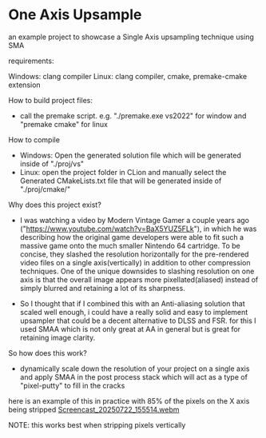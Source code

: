 # One Axis Upsample
an example project to showcase a Single Axis upsampling technique using SMA

requirements:

Windows: clang compiler
Linux: clang compiler, cmake, premake-cmake extension

How to build project files:
- call the premake script. e.g. "./premake.exe vs2022" for window and "premake cmake" for linux

How to compile
- Windows: Open the generated solution file which will be generated inside of "./proj/vs"
- Linux: open the project folder in CLion and manually select the Generated CMakeLists.txt file that will be generated inside of "./proj/cmake/"

Why does this project exist?
- I was watching a video by Modern Vintage Gamer a couple years ago ("https://www.youtube.com/watch?v=BaX5YUZ5FLk"), in which he was describing how the original game developers were able to fit such a massive game onto the much smaller Nintendo 64 cartridge. To be concise, they slashed the resolution horizontally for the pre-rendered video files on a single axis(vertically) in addition to other compression techniques. One of the unique downsides to slashing resolution on one axis is that the overall image appears more pixellated(aliased) instead of simply blurred and retaining a lot of its sharpness. 

- So I thought that if I combined this with an Anti-aliasing solution that scaled well enough, i could have a really solid and easy to implement upsampler that could be a decent alternative to DLSS and FSR. for this I used SMAA which is not only great at AA in general but is great for retaining image clarity.

So how does this work?
- dynamically scale down the resolution of your project on a single axis and apply SMAA in the post process stack which will act as a type of "pixel-putty" to fill in the cracks


here is an example of this in practice with 85% of the pixels on the X axis being stripped
[Screencast_20250722_155514.webm](https://github.com/user-attachments/assets/de0c9aae-a582-4d56-8ec6-7b8cc9d0cde7)

NOTE: this works best when stripping pixels vertically
